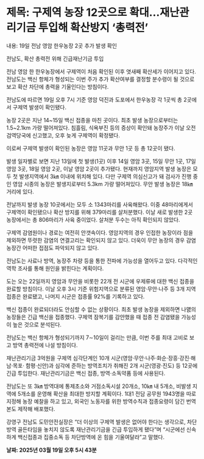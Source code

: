 # **제목: 구제역 농장 12곳으로 확대…재난관리기금 투입해 확산방지 ‘총력전’**

  내용: 19일 전남 영암 한우농장 2곳 추가 발생 확인

전남도, 확산 총력전 위해 긴급재난기금 투입

전남 영암 한 한우농장에서 구제역이 처음 확인된 이후 엿새째 확산세가 이어지고 있다. 전남도는 백신 항체가 형성되는 이번 주가 추가 확산여부를 결정할 분수령이 될 것으로 보고 확산 차단에 총력을 기울인다는 방침이다.

전남도에 따르면 19일 오후 7시 기준 영암 덕진과 도포에서 한우농장 각 1곳씩 총 2곳에서 구제역 발생이 확인됐다.

농장 2곳은 지난 14~15일 백신 접종을 마친 곳이다. 최초 발생 농장으로부터는 1.5~2.1km 가량 떨어져있다. 침흘림, 식욕부진 등의 증상이 확인돼 농장주가 이날 오전 검역당국에 신고했고, 오후 늦게 구제역이 확정됐다.

이로써 구제역 발생이 확인된 농장은 영암 11곳과 무안 1곳 등 총 12곳이 됐다.

발생 일자별로 보면 지난 13일에 첫 발생(1곳) 이후 14일 영암 3곳, 15일 무안 1곳, 17일 영암 3곳, 18일 영암 2곳, 이날 영암 2곳이 추가됐다. 현재까지 영암지역 발생 농장은 모두 첫 발생지역에서 3㎞ 이내에 위치해 있다. 다만 구제역 의심신고가 돼 검사가 진행 중인 영암 시종의 농장은 발생지로부터 5.3km 가량 떨어져있다. 무안 발생 농장은 18㎞ 거리에 있다.

전날까지 발생 농장 10곳에서는 모두 소 1343마리를 사육해왔다. 이중 48마리에게서 구제역이 확인됐으나 확산 방지를 위해 379마리를 살처분했다. 이날 새로 발생한 2곳 농장에서는 총 806마리가 사육 중이었다. 살처분 두수는 아직 확인되지 않았다.

구제역 감염원이나 경로는 여전히 안갯속이다. 영암지역의 경우 인접한 농장이라 점을 제외하면 뚜렷한 감염의 연결고리는 확인되지 않고 있다. 더욱이 무안 농장의 경우 감염 농장간 어떠한 접점도 파악되지 않고 있다.

전남도는 사료나 방역, 농장주 차량 등을 통한 전파에 가능성을 열어두고 있다. 다각적인 역학 조사를 통해 원인을 밝힌다는 계획이다.

도는 오는 22일까지 영암과 무안을 비롯한 22개 전 시군에 우제류에 대한 백신 접종을 완료할 방침이다. 이날 오후 3시 기준 위험지역으로 분류된 영암·무안·나주 등 3개 지역 접종은 완료됐고, 나머지 시군은 접종률 92%를 기록하고 있다.

백신 접종이 완료되더라도 안심할 수 없는 상황이다. 최초 발생 농장을 제외하면 나먨의 농장들은 긴급 백신을 접종했다. 구제역 잠복기를 감안했을 때 접종 전 감염됐을 가능성이 높은 것으로 분석된다.

전남도는 백신 항체가 형성되기까지 7∼10일이 걸리는 만큼, 이번 주를 최대 고비로 보고 방역 총력전에 나설 방침이다.

재난관리기금 3억원을 구제역 심각단계인 10개 시군(영암·무안·나주·화순·장흥·강진·해남·목포· 함평·신안)과 심각에 준하는 방역조치가 취해진 2개 시군(영광·진도) 등 12곳에 긴급 투입한다. 재난관리기금은 백신 접종, 방역·소독약품 등에 사용된다.

전남도는 또 3㎞ 방역대에 통제초소와 거점소독시설 20개소, 10㎞ 내 5개소, 비발생 지역에 5개소를 운영해 확산을 최대한 방지할 계획이다. 1대1 전담 공무원 1943명을 따로 지정해 농장 예찰을 하고 있고, 외국인 노동자를 위한 방역수칙과 접종요령이 담긴 번역본도 제작해 배포했다.

강영구 전남도 도민안전실장은 “더 이상의 구제역 발생은 없어야 한다는 생각으로, 차단방역 골든타임을 놓치지 않도록 재난관리기금을 긴급 투입하게 됐다”며 “시군에선 신속하게 백신접종과 집중소독 등 차단방역에 온 힘을 기울여달라”고 말했다.

  **날짜: 2025년 03월 19일 오후 5시 43분**